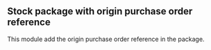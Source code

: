 Stock package with origin purchase order reference
----------------------------------------------
This module add the origin purchase order reference in the package. 


